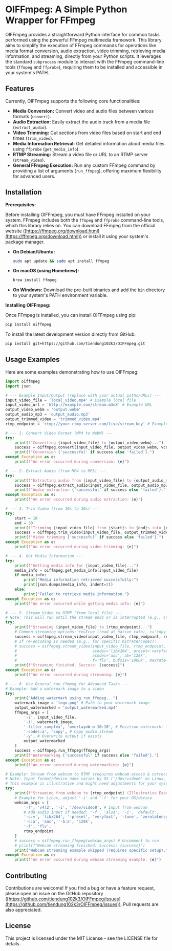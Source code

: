 # OIFFmpeg: A Simple Python Wrapper for FFmpeg

OIFFmpeg provides a straightforward Python interface for common tasks performed using the powerful FFmpeg multimedia framework. This library aims to simplify the execution of FFmpeg commands for operations like media format conversion, audio extraction, video trimming, retrieving media information, and streaming, directly from your Python scripts. It leverages the standard `subprocess` module to interact with the FFmpeg command-line tools (`ffmpeg` and `ffprobe`), requiring them to be installed and accessible in your system's PATH.

## Features

Currently, OIFFmpeg supports the following core functionalities:

*   **Media Conversion:** Convert video and audio files between various formats (`convert`).
*   **Audio Extraction:** Easily extract the audio track from a media file (`extract_audio`).
*   **Video Trimming:** Cut sections from video files based on start and end times (`trim_video`).
*   **Media Information Retrieval:** Get detailed information about media files using `ffprobe` (`get_media_info`).
*   **RTMP Streaming:** Stream a video file or URL to an RTMP server (`stream_video`).
*   **General FFmpeg Execution:** Run any custom FFmpeg command by providing a list of arguments (`run_ffmpeg`), offering maximum flexibility for advanced users.

## Installation

**Prerequisites:**

Before installing OIFFmpeg, you must have FFmpeg installed on your system. FFmpeg includes both the `ffmpeg` and `ffprobe` command-line tools, which this library relies on. You can download FFmpeg from the official website ([https://ffmpeg.org/download.html](https://ffmpeg.org/download.html)) or install it using your system's package manager.

*   **On Debian/Ubuntu:**
    ```bash
    sudo apt update && sudo apt install ffmpeg
    ```
*   **On macOS (using Homebrew):**
    ```bash
    brew install ffmpeg
    ```
*   **On Windows:** Download the pre-built binaries and add the `bin` directory to your system's PATH environment variable.

**Installing OIFFmpeg:**

Once FFmpeg is installed, you can install OIFFmpeg using pip:

```bash
pip install oiffmpeg
```

To install the latest development version directly from GitHub:

```bash
pip install git+https://github.com/tiendung102k3/OIFFmpeg.git
```

## Usage Examples

Here are some examples demonstrating how to use OIFFmpeg:

```python
import oiffmpeg
import json

# --- Example Input/Output (replace with your actual paths/URLs) ---
input_video_file = 'local_video.mp4' # Example local file
input_video_url = 'http://example.com/stream.m3u8' # Example URL
output_video_webm = 'output.webm'
output_audio_mp3 = 'output_audio.mp3'
output_trimmed_video = 'trimmed_video.mp4'
rtmp_endpoint = 'rtmp://your-rtmp-server.com/live/stream_key' # Example RTMP URL

# --- 1. Convert Video Format (MP4 to WebM) ---
try:
    print(f"Converting {input_video_file} to {output_video_webm}...")
    success = oiffmpeg.convert(input_video_file, output_video_webm, vcodec='libvpx', acodec='libvorbis', overwrite=True)
    print(f"Conversion {'successful' if success else 'failed'}.")
except Exception as e:
    print(f"An error occurred during conversion: {e}")

# --- 2. Extract Audio (from MP4 to MP3) ---
try:
    print(f"Extracting audio from {input_video_file} to {output_audio_mp3}...")
    success = oiffmpeg.extract_audio(input_video_file, output_audio_mp3, audio_codec='libmp3lame', overwrite=True)
    print(f"Audio extraction {'successful' if success else 'failed'}.")
except Exception as e:
    print(f"An error occurred during audio extraction: {e}")

# --- 3. Trim Video (from 10s to 30s) ---
try:
    start = 10
    end = 30
    print(f"Trimming {input_video_file} from {start}s to {end}s into {output_trimmed_video}...")
    success = oiffmpeg.trim_video(input_video_file, output_trimmed_video, start_time=start, end_time=end, overwrite=True)
    print(f"Video trimming {'successful' if success else 'failed'}.")
except Exception as e:
    print(f"An error occurred during video trimming: {e}")

# --- 4. Get Media Information ---
try:
    print(f"Getting media info for {input_video_file}...")
    media_info = oiffmpeg.get_media_info(input_video_file)
    if media_info:
        print("Media information retrieved successfully:")
        print(json.dumps(media_info, indent=2))
    else:
        print("Failed to retrieve media information.")
except Exception as e:
    print(f"An error occurred while getting media info: {e}")

# --- 5. Stream Video to RTMP (from local file) ---
# Note: This will run until the stream ends or is interrupted (e.g., Ctrl+C)
try:
    print(f"Streaming {input_video_file} to {rtmp_endpoint}...")
    # Common streaming options: re=True (read at native rate), c='copy' (no re-encoding), f='flv' (format)
    success = oiffmpeg.stream_video(input_video_file, rtmp_endpoint, re=True, c='copy', f='flv')
    # If re-encoding is needed (e.g., for specific bitrate/codec):
    # success = oiffmpeg.stream_video(input_video_file, rtmp_endpoint, re=True,
    #                                 vcodec='libx264', preset='veryfast', tune='zerolatency',
    #                                 acodec='aac', ab='128k',
    #                                 f='flv', bufsiz='1000k', maxrate='500k')
    print(f"Streaming finished. Success: {success}")
except Exception as e:
    print(f"An error occurred during streaming: {e}")

# --- 6. Use General run_ffmpeg for Advanced Tasks ---
# Example: Add a watermark image to a video
try:
    print("Adding watermark using run_ffmpeg...")
    watermark_image = 'logo.png' # Path to your watermark image
    output_watermarked = 'output_watermarked.mp4'
    ffmpeg_args = [
        '-i', input_video_file,
        '-i', watermark_image,
        '-filter_complex', 'overlay=W-w-10:10', # Position watermark: 10px from top-right
        '-codec:a', 'copy', # Copy audio stream
        '-y', # Overwrite output if exists
        output_watermarked
    ]
    success = oiffmpeg.run_ffmpeg(ffmpeg_args)
    print(f"Watermarking {'successful' if success else 'failed'}.")
except Exception as e:
    print(f"An error occurred during watermarking: {e}")

# Example: Stream from webcam to RTMP (requires webcam access & correct input format)
# Note: Input format/device name varies by OS ('/dev/video0' on Linux, 'avfoundation' on macOS, 'dshow' on Windows)
# This example is illustrative and might need adjustments for your system.
try:
    print(f"Streaming from webcam to {rtmp_endpoint} (Illustrative Example)...")
    # Example for Linux, adjust '-i' and '-f' for your OS/device
    webcam_args = [
        '-f', 'v4l2', '-i', '/dev/video0', # Input from webcam
        # Add audio input if needed: '-f', 'alsa', '-i', 'default',
        '-c:v', 'libx264', '-preset', 'veryfast', '-tune', 'zerolatency',
        '-c:a', 'aac', '-b:a', '128k',
        '-f', 'flv',
        rtmp_endpoint
    ]
    # success = oiffmpeg.run_ffmpeg(webcam_args) # Uncomment to run
    # print(f"Webcam streaming finished. Success: {success}")
    print("Webcam streaming example skipped (requires specific setup).")
except Exception as e:
    print(f"An error occurred during webcam streaming example: {e}")

```

## Contributing

Contributions are welcome! If you find a bug or have a feature request, please open an issue on the GitHub repository ([https://github.com/tiendung102k3/OIFFmpeg/issues](https://github.com/tiendung102k3/OIFFmpeg/issues)). Pull requests are also appreciated.

## License

This project is licensed under the MIT License - see the LICENSE file for details.

